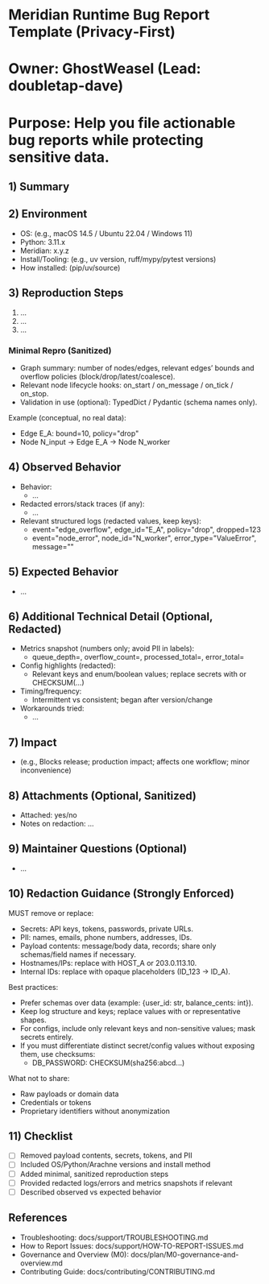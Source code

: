 # Meridian Runtime Bug Report Template (Privacy‑First)
# Owner: GhostWeasel (Lead: doubletap-dave)
# Purpose: Help you file actionable bug reports while protecting sensitive data.

## 1) Summary
<!-- 1–3 sentences describing the bug at a high level. Avoid payload contents and sensitive data. -->

## 2) Environment
<!-- Do NOT include secrets, tokens, or PII. -->
- OS: (e.g., macOS 14.5 / Ubuntu 22.04 / Windows 11)
- Python: 3.11.x
- Meridian: x.y.z
- Install/Tooling: (e.g., uv version, ruff/mypy/pytest versions)
- How installed: (pip/uv/source)

## 3) Reproduction Steps
<!-- Provide the smallest reproduction you can. Keep it sanitized—no payload contents. -->
1) …
2) …
3) …

### Minimal Repro (Sanitized)
<!-- Replace data with placeholders. Share shapes/schemas, not values. -->
- Graph summary: number of nodes/edges, relevant edges’ bounds and overflow policies (block/drop/latest/coalesce).
- Relevant node lifecycle hooks: on_start / on_message / on_tick / on_stop.
- Validation in use (optional): TypedDict / Pydantic (schema names only).

Example (conceptual, no real data):
- Edge E_A: bound=10, policy="drop"
- Node N_input -> Edge E_A -> Node N_worker

## 4) Observed Behavior
<!-- What actually happened. Include redacted logs/errors. -->
- Behavior:
  - …
- Redacted errors/stack traces (if any):
  - …
- Relevant structured logs (redacted values, keep keys):
  - event="edge_overflow", edge_id="E_A", policy="drop", dropped=123
  - event="node_error", node_id="N_worker", error_type="ValueError", message="<REDACTED>"

## 5) Expected Behavior
<!-- What you expected to happen instead. Be specific. -->
- …

## 6) Additional Technical Detail (Optional, Redacted)
<!-- Keep it privacy‑safe. Never share payload contents, secrets, or PII. -->
- Metrics snapshot (numbers only; avoid PII in labels):
  - queue_depth=, overflow_count=, processed_total=, error_total=
- Config highlights (redacted):
  - Relevant keys and enum/boolean values; replace secrets with <REDACTED> or CHECKSUM(...)
- Timing/frequency:
  - Intermittent vs consistent; began after version/change
- Workarounds tried:
  - …

## 7) Impact
<!-- Who/what is affected? Severity? -->
- (e.g., Blocks release; production impact; affects one workflow; minor inconvenience)

## 8) Attachments (Optional, Sanitized)
<!-- If a diagnostics bundle is available, attach the sanitized archive.
     Until an automated collector exists, include a manual set of:
       - Environment details (no secrets)
       - Redacted logs (last 200–500 lines)
       - Topology snapshot (counts, bounds, overflow policies)
       - Minimal repro script (sanitized) -->
- Attached: yes/no
- Notes on redaction: …

## 9) Maintainer Questions (Optional)
<!-- If you have specific questions for maintainers, list them here. -->
- …

## 10) Redaction Guidance (Strongly Enforced)
MUST remove or replace:
- Secrets: API keys, tokens, passwords, private URLs.
- PII: names, emails, phone numbers, addresses, IDs.
- Payload contents: message/body data, records; share only schemas/field names if necessary.
- Hostnames/IPs: replace with HOST_A or 203.0.113.10.
- Internal IDs: replace with opaque placeholders (ID_123 → ID_A).

Best practices:
- Prefer schemas over data (example: {user_id: str, balance_cents: int}).
- Keep log structure and keys; replace values with <REDACTED> or representative shapes.
- For configs, include only relevant keys and non-sensitive values; mask secrets entirely.
- If you must differentiate distinct secret/config values without exposing them, use checksums:
  - DB_PASSWORD: CHECKSUM(sha256:abcd...)

What not to share:
- Raw payloads or domain data
- Credentials or tokens
- Proprietary identifiers without anonymization

## 11) Checklist
- [ ] Removed payload contents, secrets, tokens, and PII
- [ ] Included OS/Python/Arachne versions and install method
- [ ] Added minimal, sanitized reproduction steps
- [ ] Provided redacted logs/errors and metrics snapshots if relevant
- [ ] Described observed vs expected behavior

## References
- Troubleshooting: docs/support/TROUBLESHOOTING.md
- How to Report Issues: docs/support/HOW-TO-REPORT-ISSUES.md
- Governance and Overview (M0): docs/plan/M0-governance-and-overview.md
- Contributing Guide: docs/contributing/CONTRIBUTING.md